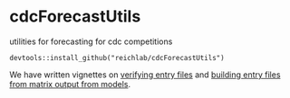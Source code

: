 # cdcForecastUtils
utilities for forecasting for cdc competitions

```
devtools::install_github("reichlab/cdcForecastUtils")
```

We have written vignettes on [verifying entry files](vignettes/how-to-verify.pdf) and [building entry files from matrix output from models](vignettes/sarimaTD_example.pdf).
